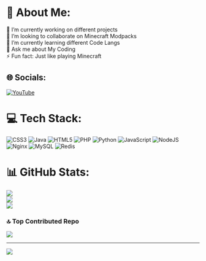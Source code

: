 # 💫 About Me:

🔭 I’m currently working on different projects<br>👯 I’m looking to collaborate on Minecraft Modpacks<br>🌱 I’m currently learning different Code Langs<br>💬 Ask me about My Coding<br>⚡ Fun fact: Just like playing Minecraft

## 🌐 Socials:

[![YouTube](https://img.shields.io/badge/YouTube-%23FF0000.svg?logo=YouTube&logoColor=white)](https://youtube.com/@DeadpanDev)

# 💻 Tech Stack:

![CSS3](https://img.shields.io/badge/css3-%231572B6.svg?style=for-the-badge&logo=css3&logoColor=white) ![Java](https://img.shields.io/badge/java-%23ED8B00.svg?style=for-the-badge&logo=java&logoColor=white) ![HTML5](https://img.shields.io/badge/html5-%23E34F26.svg?style=for-the-badge&logo=html5&logoColor=white) ![PHP](https://img.shields.io/badge/php-%23777BB4.svg?style=for-the-badge&logo=php&logoColor=white) ![Python](https://img.shields.io/badge/python-3670A0?style=for-the-badge&logo=python&logoColor=ffdd54) ![JavaScript](https://img.shields.io/badge/javascript-%23323330.svg?style=for-the-badge&logo=javascript&logoColor=%23F7DF1E) ![NodeJS](https://img.shields.io/badge/node.js-6DA55F?style=for-the-badge&logo=node.js&logoColor=white) ![Nginx](https://img.shields.io/badge/nginx-%23009639.svg?style=for-the-badge&logo=nginx&logoColor=white) ![MySQL](https://img.shields.io/badge/mysql-%2300f.svg?style=for-the-badge&logo=mysql&logoColor=white) ![Redis](https://img.shields.io/badge/redis-%23DD0031.svg?style=for-the-badge&logo=redis&logoColor=white)

# 📊 GitHub Stats:

![](https://github-readme-streak-stats.herokuapp.com/?user=DeadpanDev&theme=tokyonight&hide_border=false)
<br/>
![](https://github-readme-stats.vercel.app/api?username=DeadpanDev&theme=tokyonight&hide_border=false&include_all_commits=false&count_private=false)
<br/>
![](https://github-readme-stats.vercel.app/api/top-langs/?username=DeadpanDev&theme=tokyonight&hide_border=false&include_all_commits=false&count_private=false&layout=compact)

### 🔝 Top Contributed Repo

![](https://github-contributor-stats.vercel.app/api?username=DeadpanDev&limit=5&theme=onedark&combine_all_yearly_contributions=true)

---

[![](https://visitcount.itsvg.in/api?id=DeadpanDev&icon=0&color=0)](https://visitcount.itsvg.in)

<!-- Proudly created with GPRM ( https://gprm.itsvg.in ) -->
